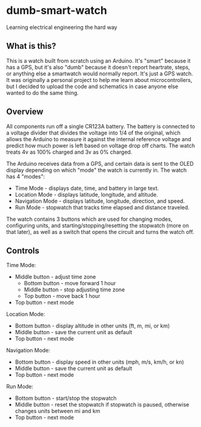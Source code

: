 # dumb-smart-watch
Learning electrical engineering the hard way

## What is this?
This is a watch built from scratch using an Arduino. It's "smart" because it has a GPS, but it's also "dumb" because it doesn't report heartrate, steps, or anything else a smartwatch would normally report. It's just a GPS watch. It was originally a personal project to help me learn about microcontrollers, but I decided to upload the code and schematics in case anyone else wanted to do the same thing.

## Overview
All components run off a single CR123A battery. The battery is connected to a voltage divider that divides the voltage into 1/4 of the original, which allows the Arduino to measure it against the internal reference voltage and predict how much power is left based on voltage drop off charts. The watch treats 4v as 100% charged and 3v as 0% charged.

The Arduino receives data from a GPS, and certain data is sent to the OLED display depending on which "mode" the watch is currently in. The watch has 4 "modes":
- Time Mode - displays date, time, and battery in large text.
- Location Mode - displays latitude, longitude, and altitude.
- Navigation Mode - displays latitude, longitude, direction, and speed.
- Run Mode - stopwatch that tracks time elapsed and distance traveled.

The watch contains 3 buttons which are used for changing modes, configuring units, and starting/stopping/resetting the stopwatch (more on that later), as well as a switch that opens the circuit and turns the watch off.

## Controls
Time Mode:
- Middle button - adjust time zone
  - Bottom button - move forward 1 hour
  - Middle button - stop adjusting time zone
  - Top button - move back 1 hour
- Top button - next mode

Location Mode:
- Bottom button - display altitude in other units (ft, m, mi, or km)
- Middle button - save the current unit as default
- Top button - next mode

Navigation Mode:
- Bottom button - display speed in other units (mph, m/s, km/h, or kn)
- Middle button - save the current unit as default
- Top button - next mode

Run Mode:
- Bottom button - start/stop the stopwatch
- Middle button - reset the stopwatch if stopwatch is paused, otherwise changes units between mi and km
- Top button - next mode

